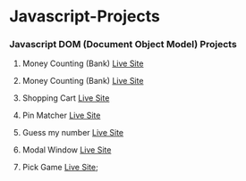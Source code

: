 # Javascript-Projects

### Javascript DOM (Document Object Model) Projects

1. Money Counting (Bank)
[Live Site](https://money-counting.netlify.app/)

2. Money Counting (Bank) 
[Live Site](https://money-counting-dry.netlify.app/)

3. Shopping Cart
[Live Site](https://js-dom-shopping-cart.netlify.app/)

4. Pin Matcher
[Live Site](https://dom-pin-matcher.netlify.app/)

5. Guess my number 
[Live Site](https://guess-my-number-js-dom.netlify.app/)

6. Modal Window
[Live Site](https://modal-window-js-dom.netlify.app/)

7. Pick Game
[Live Site](https://pick-game-js-dom.netlify.app/);
